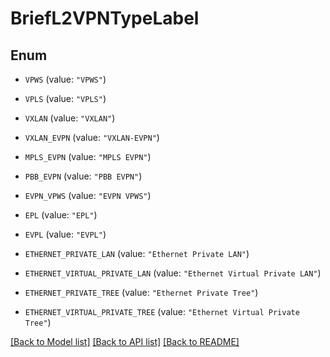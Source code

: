 # BriefL2VPNTypeLabel

## Enum


* `VPWS` (value: `"VPWS"`)

* `VPLS` (value: `"VPLS"`)

* `VXLAN` (value: `"VXLAN"`)

* `VXLAN_EVPN` (value: `"VXLAN-EVPN"`)

* `MPLS_EVPN` (value: `"MPLS EVPN"`)

* `PBB_EVPN` (value: `"PBB EVPN"`)

* `EVPN_VPWS` (value: `"EVPN VPWS"`)

* `EPL` (value: `"EPL"`)

* `EVPL` (value: `"EVPL"`)

* `ETHERNET_PRIVATE_LAN` (value: `"Ethernet Private LAN"`)

* `ETHERNET_VIRTUAL_PRIVATE_LAN` (value: `"Ethernet Virtual Private LAN"`)

* `ETHERNET_PRIVATE_TREE` (value: `"Ethernet Private Tree"`)

* `ETHERNET_VIRTUAL_PRIVATE_TREE` (value: `"Ethernet Virtual Private Tree"`)


[[Back to Model list]](../README.md#documentation-for-models) [[Back to API list]](../README.md#documentation-for-api-endpoints) [[Back to README]](../README.md)


